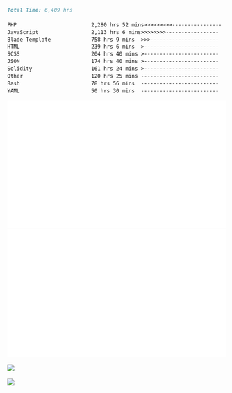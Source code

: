 <!--START_SECTION:waka-->

```markdown
Total Time: 6,409 hrs

PHP                        2,280 hrs 52 mins>>>>>>>>>----------------   34.93 %
JavaScript                 2,113 hrs 6 mins>>>>>>>>-----------------   32.36 %
Blade Template             758 hrs 9 mins  >>>----------------------   11.61 %
HTML                       239 hrs 6 mins  >------------------------   03.66 %
SCSS                       204 hrs 40 mins >------------------------   03.13 %
JSON                       174 hrs 40 mins >------------------------   02.68 %
Solidity                   161 hrs 24 mins >------------------------   02.47 %
Other                      120 hrs 25 mins -------------------------   01.84 %
Bash                       78 hrs 56 mins  -------------------------   01.21 %
YAML                       50 hrs 30 mins  -------------------------   00.77 %
```

<!--END_SECTION:waka-->

![](https://raw.githubusercontent.com/DrMaxis/github-stats-transparent/output/generated/overview.svg)
![](https://raw.githubusercontent.com/DrMaxis/github-stats-transparent/output/generated/languages.svg)

![](https://git-readme-stats-drmaxis-projects.vercel.app/api?username=drmaxis&show_icons=true&theme=outrun&count_private=true&show=reviews,discussions_started,discussions_answered,prs_merged,prs_merged_percentage&custom_title=2024%20Github%20Rank)
 
<a href="https://count.getloli.com/"><img src="https://count.getloli.com/get/@:maxis-the-alchemist?theme=rule34"></a>
<!-- https://count.getloli.com/get/@alchemist?theme=rule34 -->
<br>
